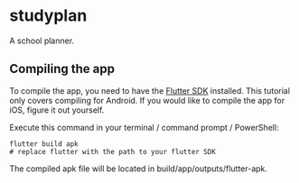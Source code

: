 # studyplan

A school planner.

## Compiling the app

To compile the app, you need to have the [Flutter SDK](https://docs.flutter.dev/get-started/install) installed.
This tutorial only covers compiling for Android. If you would like to compile the app for iOS, figure it out yourself.

Execute this command in your terminal / command prompt / PowerShell:
```
flutter build apk
# replace flutter with the path to your flutter SDK
```

The compiled apk file will be located in build/app/outputs/flutter-apk.
